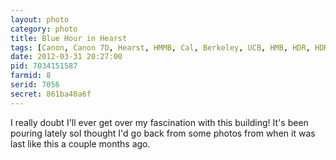 ```yaml
---
layout: photo
category: photo
title: Blue Hour in Hearst
tags: [Canon, Canon 7D, Hearst, HMMB, Cal, Berkeley, UCB, HMB, HDR, HDRI, landscape, night, lights, architecture, college, Heart Mining Building, Hearst Memorial Mining Building, UC Berkeley, EF-S 10-22]
date: 2012-03-31 20:27:00
pid: 7034151587
farmid: 8
serid: 7056
secret: 861ba40a6f
---
```


I really doubt I'll ever get over my fascination with this building! It's been pouring lately soI thought I'd go back from some photos from when it was last like this a couple months ago.
